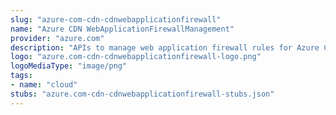 ```yaml
---
slug: "azure-com-cdn-cdnwebapplicationfirewall"
name: "Azure CDN WebApplicationFirewallManagement"
provider: "azure.com"
description: "APIs to manage web application firewall rules for Azure CDN"
logo: "azure.com-cdn-cdnwebapplicationfirewall-logo.png"
logoMediaType: "image/png"
tags:
- name: "cloud"
stubs: "azure.com-cdn-cdnwebapplicationfirewall-stubs.json"
---
```

